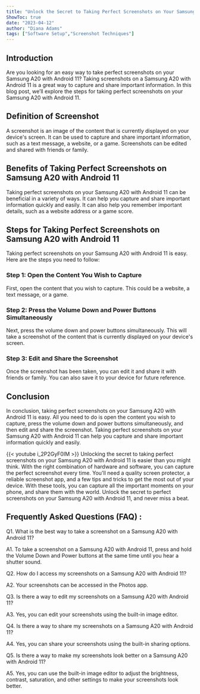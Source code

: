 ```yaml
---
title: "Unlock the Secret to Taking Perfect Screenshots on Your Samsung A20 with Android 11!"
ShowToc: true 
date: "2023-04-12"
author: "Diana Adams" 
tags: ["Software Setup","Screenshot Techniques"]
---
```

## Introduction 

Are you looking for an easy way to take perfect screenshots on your Samsung A20 with Android 11? Taking screenshots on a Samsung A20 with Android 11 is a great way to capture and share important information. In this blog post, we’ll explore the steps for taking perfect screenshots on your Samsung A20 with Android 11. 

## Definition of Screenshot 

A screenshot is an image of the content that is currently displayed on your device's screen. It can be used to capture and share important information, such as a text message, a website, or a game. Screenshots can be edited and shared with friends or family. 

## Benefits of Taking Perfect Screenshots on Samsung A20 with Android 11

Taking perfect screenshots on your Samsung A20 with Android 11 can be beneficial in a variety of ways. It can help you capture and share important information quickly and easily. It can also help you remember important details, such as a website address or a game score. 

## Steps for Taking Perfect Screenshots on Samsung A20 with Android 11 

Taking perfect screenshots on your Samsung A20 with Android 11 is easy. Here are the steps you need to follow: 

### Step 1: Open the Content You Wish to Capture 

First, open the content that you wish to capture. This could be a website, a text message, or a game. 

### Step 2: Press the Volume Down and Power Buttons Simultaneously 

Next, press the volume down and power buttons simultaneously. This will take a screenshot of the content that is currently displayed on your device's screen. 

### Step 3: Edit and Share the Screenshot 

Once the screenshot has been taken, you can edit it and share it with friends or family. You can also save it to your device for future reference. 

## Conclusion 

In conclusion, taking perfect screenshots on your Samsung A20 with Android 11 is easy. All you need to do is open the content you wish to capture, press the volume down and power buttons simultaneously, and then edit and share the screenshot. Taking perfect screenshots on your Samsung A20 with Android 11 can help you capture and share important information quickly and easily.

{{< youtube i_2P2GyF0IM >}} 
Unlocking the secret to taking perfect screenshots on your Samsung A20 with Android 11 is easier than you might think. With the right combination of hardware and software, you can capture the perfect screenshot every time. You'll need a quality screen protector, a reliable screenshot app, and a few tips and tricks to get the most out of your device. With these tools, you can capture all the important moments on your phone, and share them with the world. Unlock the secret to perfect screenshots on your Samsung A20 with Android 11, and never miss a beat.

## Frequently Asked Questions (FAQ) :
Q1. What is the best way to take a screenshot on a Samsung A20 with Android 11?

A1. To take a screenshot on a Samsung A20 with Android 11, press and hold the Volume Down and Power buttons at the same time until you hear a shutter sound.

Q2. How do I access my screenshots on a Samsung A20 with Android 11?

A2. Your screenshots can be accessed in the Photos app.

Q3. Is there a way to edit my screenshots on a Samsung A20 with Android 11?

A3. Yes, you can edit your screenshots using the built-in image editor.

Q4. Is there a way to share my screenshots on a Samsung A20 with Android 11?

A4. Yes, you can share your screenshots using the built-in sharing options.

Q5. Is there a way to make my screenshots look better on a Samsung A20 with Android 11?

A5. Yes, you can use the built-in image editor to adjust the brightness, contrast, saturation, and other settings to make your screenshots look better.


